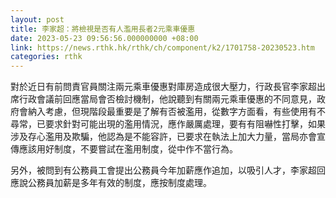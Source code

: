 ```yaml
---
layout: post
title: 李家超：將檢視是否有人濫用長者2元乘車優惠
date: 2023-05-23 09:56:56.000000000 +08:00
link: https://news.rthk.hk/rthk/ch/component/k2/1701758-20230523.htm
categories: rthk
---
```


對於近日有前問責官員關注兩元乘車優惠對庫房造成很大壓力，行政長官李家超出席行政會議前回應當局會否檢討機制，他說聽到有關兩元乘車優惠的不同意見，政府會納入考慮，但現階段最重要是了解有否被濫用，從數字方面看，有些使用有不尋常，已要求針對可能出現的濫用情況，應作嚴厲處理，要有有阻嚇性打擊，如果涉及存心濫用及欺騙，他認為是不能容許，已要求在執法上加大力量，當局亦會宣傳應該用好制度，不要嘗試在濫用制度，從中作不當行為。 

另外，被問到有公務員工會提出公務員今年加薪應作追加，以吸引人才，李家超回應說公務員加薪是多年有效的制度，應按制度處理。
